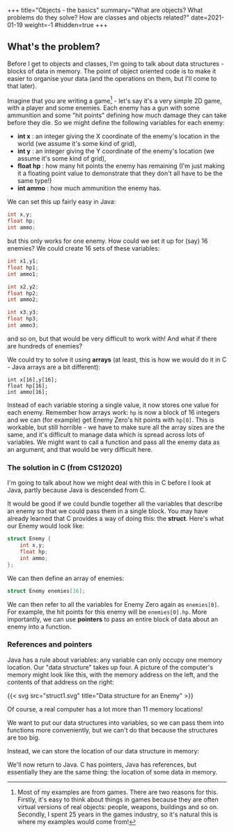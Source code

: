+++
title="Objects - the basics"
summary="What are objects? What problems do they solve? How are classes and objects related?"
date=2021-01-19
weight=-1
#hidden=true
+++

    
## What's the problem?
Before I get to objects and classes, I'm going to talk about data
structures - blocks of data in memory. The point of object oriented
code is to make it easier to organise your data (and the operations on
them, but I'll come to that later).

Imagine that you are writing a game[^1] - let's say it's a very
simple 2D game, with a player and some enemies. Each enemy has
a gun with some ammunition and some "hit points" defining how
much damage they can take before they die. So we might define
the following variables for each enemy:
* **int x** : an integer giving the X coordinate of the enemy's location in the world
(we assume it's some kind of grid),
* **int y** : an integer giving the Y coordinate of the enemy's location
(we assume it's some kind of grid),
* **float hp** : how many hit points the enemy has remaining (I'm just
making it a floating point value to demonstrate that they don't all
have to be the same type!)
* **int ammo** : how much ammunition the enemy has.

We can set this up fairly easy in Java:
```java
int x,y;
float hp;
int ammo;
```
but this only works for one enemy. How could we set it up for (say)
16 enemies? We could create 16 sets of these variables:
```java
int x1,y1;
float hp1;
int ammo1;

int x2,y2;
float hp2;
int ammo2;

int x3,y3;
float hp3;
int ammo3;
```
and so on, but that would be very difficult to work with! And what if
there are hundreds of enemies?

We could try to solve it using **arrays** (at least, this is how
we would do it in C - Java arrays are a bit different):
```
int x[16],y[16];
float hp[16];
int ammo[16];
```
Instead of each variable storing a single value, it now stores one value for
each enemy. Remember how arrays work: ```hp``` is now a block of 16 integers
and we can (for example) get Enemy Zero's hit points with ```hp[0]```. This is
workable, but still horrible - we have to make sure all the array sizes are
the same, and it's difficult to manage data which is spread across lots of
variables. We might want to call a function and pass all the enemy data
as an argument, and that would be very difficult here.

### The solution in C (from CS12020)
I'm going to talk about how we might deal with this in C before I
look at Java, partly because Java is descended from C.

It would be good if we could bundle together all the variables that
describe an enemy so that we could pass them in a single block.
You may have already learned that C provides a way of doing this:
the **struct**. Here's what our Enemy would look like:
```c
struct Enemy {
    int x,y;
    float hp;
    int ammo;
};
```
We can then define an array of enemies:
```c
struct Enemy enemies[16];
```
We can then refer to all the variables for Enemy Zero again as 
```enemies[0]```. For example, the hit points for this enemy will be
```enemies[0].hp```. More importantly, we can use **pointers** to pass
an entire block of data about an enemy into a function.

### References and pointers
Java has a rule about variables: any variable can only occupy one memory location.
Our "data structure" takes up four. A picture of the computer's memory
might look like this, with the memory address on the left, and the contents of that
address on the right:

{{< svg src="struct1.svg" title="Data structure for an Enemy" >}}

Of course, a real computer has a lot more than 11 memory locations!

We want to put our data structures into variables, so we can pass them
into functions more conveniently, but we can't do that because the
structures are too big. 

Instead, we can store the location of our data structure in memory:





We'll now return to Java. C has pointers, Java has references, but essentially
they are the same thing: the location of some data in memory. 


[^1]: Most of my examples are from games. There are two reasons
for this. Firstly, it's easy to think about things in games
because they are often virtual versions of real objects: people,
weapons, buildings and so on. Secondly, I spent 25 years in the 
games industry, so it's natural this is where my examples would
come from!
